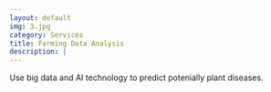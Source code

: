 ```yaml
---
layout: default
img: 3.jpg
category: Services
title: Farming Data Analysis 
description: |
---
```

  Use big data and AI technology to predict potenially plant diseases.